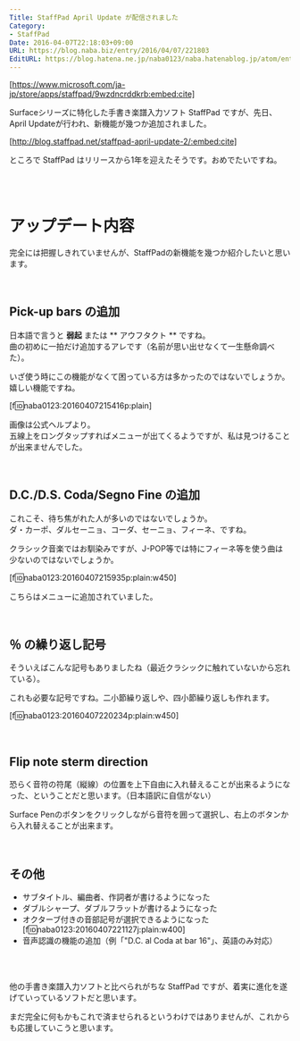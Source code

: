 ```yaml
---
Title: StaffPad April Update が配信されました
Category:
- StaffPad
Date: 2016-04-07T22:18:03+09:00
URL: https://blog.naba.biz/entry/2016/04/07/221803
EditURL: https://blog.hatena.ne.jp/naba0123/naba.hatenablog.jp/atom/entry/10328537792370219090
---
```


[https://www.microsoft.com/ja-jp/store/apps/staffpad/9wzdncrddkrb:embed:cite]

Surfaceシリーズに特化した手書き楽譜入力ソフト StaffPad ですが、先日、April Updateが行われ、新機能が幾つか追加されました。

[http://blog.staffpad.net/staffpad-april-update-2/:embed:cite]

ところで StaffPad はリリースから1年を迎えたそうです。おめでたいですね。

<br>

<!-- more -->

<br>

# アップデート内容

完全には把握しきれていませんが、StaffPadの新機能を幾つか紹介したいと思います。

<br>

## Pick-up bars の追加

日本語で言うと **弱起** または ** アウフタクト ** ですね。  
曲の初めに一拍だけ追加するアレです（名前が思い出せなくて一生懸命調べた）。

いざ使う時にこの機能がなくて困っている方は多かったのではないでしょうか。  
嬉しい機能ですね。

[f:id:naba0123:20160407215416p:plain]

画像は公式ヘルプより。  
五線上をロングタップすればメニューが出てくるようですが、私は見つけることが出来ませんでした。

<br>

## D.C./D.S.  Coda/Segno  Fine の追加

これこそ、待ち焦がれた人が多いのではないでしょうか。  
ダ・カーポ、ダルセーニョ、コーダ、セーニョ、フィーネ、ですね。

クラシック音楽ではお馴染みですが、J-POP等では特にフィーネ等を使う曲は少ないのではないでしょうか。

[f:id:naba0123:20160407215935p:plain:w450]

こちらはメニューに追加されていました。

<br>

## ％ の繰り返し記号

そういえばこんな記号もありましたね（最近クラシックに触れていないから忘れている）。

これも必要な記号ですね。二小節繰り返しや、四小節繰り返しも作れます。

[f:id:naba0123:20160407220234p:plain:w450]

<br>

## Flip note sterm direction

恐らく音符の符尾（縦線）の位置を上下自由に入れ替えることが出来るようになった、ということだと思います。（日本語訳に自信がない）

Surface Penのボタンをクリックしながら音符を囲って選択し、右上のボタンから入れ替えることが出来ます。

<br>

## その他

* サブタイトル、編曲者、作詞者が書けるようになった
* ダブルシャープ、ダブルフラットが書けるようになった
* オクターブ付きの音部記号が選択できるようになった  
[f:id:naba0123:20160407221127j:plain:w400]
* 音声認識の機能の追加（例「"D.C. al Coda at bar 16"」、英語のみ対応）

<br>

<br>

他の手書き楽譜入力ソフトと比べられがちな StaffPad ですが、着実に進化を遂げていっているソフトだと思います。

まだ完全に何もかもこれで済ませられるというわけではありませんが、これからも応援していこうと思います。

